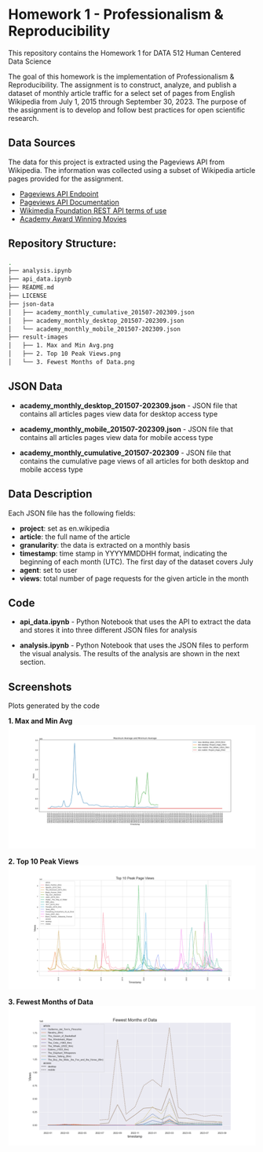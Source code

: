 # Homework 1 - Professionalism & Reproducibility

This repository contains the Homework 1 for DATA 512 Human Centered Data Science

The goal of this homework is the implementation of Professionalism & Reproducibility. The assignment is to construct, analyze, and publish a dataset of monthly article traffic for a select set of pages from English Wikipedia from July 1, 2015 through September 30, 2023. The purpose of the assignment is to develop and follow best practices for open scientific research.

## Data Sources

The data for this project is extracted using the Pageviews API from Wikipedia. The information was collected using a subset of Wikipedia article pages provided for the assignment.

- [Pageviews API Endpoint](https://wikimedia.org/api/rest_v1/#!/Pageviews_data/get_metrics_pageviews_aggregate_project_access_agent_granularity_start_end)
- [Pageviews API Documentation](https://wikitech.wikimedia.org/wiki/Analytics/AQS/Pageviews)
- [Wikimedia Foundation REST API terms of use](https://www.mediawiki.org/wiki/REST_API#Terms_and_conditions)
- [Academy Award Winning Movies](https://docs.google.com/spreadsheets/d/1A1h_7KAo7KXaVxdScJmIVPTvjb3IuY9oZhNV4ZHxrxw/edit?usp=drive_link)

## Repository Structure:

```bash
.
├── analysis.ipynb
├── api_data.ipynb
├── README.md
├── LICENSE
├── json-data
│   ├── academy_monthly_cumulative_201507-202309.json
│   ├── academy_monthly_desktop_201507-202309.json
│   └── academy_monthly_mobile_201507-202309.json
├── result-images
│   ├── 1. Max and Min Avg.png
│   ├── 2. Top 10 Peak Views.png
│   └── 3. Fewest Months of Data.png

```

## JSON Data
- **academy_monthly_desktop_201507-202309.json** - JSON file that contains all articles pages view data for desktop access type

- **academy_monthly_mobile_201507-202309.json** - JSON file that contains all articles pages view data for mobile access type

- **academy_monthly_cumulative_201507-202309** - JSON file that contains the cumulative page views of all articles for both desktop and mobile access type

## Data Description

Each JSON file has the following fields:
- **project**: set as en.wikipedia
- **article**: the full name of the article
- **granularity**: the data is extracted on a monthly basis
- **timestamp**: time stamp in YYYYMMDDHH format, indicating the beginning of each month (UTC). The first day of the dataset covers July
- **agent**: set to user
- **views**: total number of page requests for the given article in the month

## Code

- **api_data.ipynb** - Python Notebook that uses the API to extract the data and stores it into three different JSON files for analysis

- **analysis.ipynb** - Python Notebook that uses the JSON files to perform the visual analysis. The results of the analysis are shown in the next section.

## Screenshots
Plots generated by the code

**1. Max and Min Avg**
![](https://github.com/saumya-nauni/data-512-homework_1/blob/ed42a60ad6ef008111137cc78a6f604d5a01a700/result-images/1.%20Max%20and%20Min%20Avg.png)

**2. Top 10 Peak Views**
![](https://github.com/saumya-nauni/data-512-homework_1/blob/ed42a60ad6ef008111137cc78a6f604d5a01a700/result-images/2.%20Top%2010%20Peak%20Views.png)


**3. Fewest Months of Data**
![](https://github.com/saumya-nauni/data-512-homework_1/blob/ed42a60ad6ef008111137cc78a6f604d5a01a700/result-images/3.%20Fewest%20Months%20of%20Data.png)